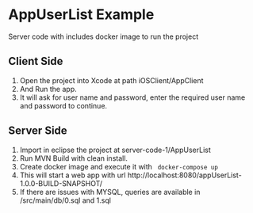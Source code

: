 # AppUserList Example

Server code with includes docker image to run the project

## Client Side
1.	Open the project into Xcode at path iOSClient/AppClient
2.	And Run the app.
3.	It will ask for user name and password, enter the required user name and password to continue.


## Server Side
1.	Import in eclipse the project at server-code-1/AppUserList
2.	Run MVN Build with clean install.
3.	Create docker image and execute it with ` docker-compose up`
4.	This will start a web app with url  http://localhost:8080/appUserList-1.0.0-BUILD-SNAPSHOT/
5.	If there are issues with MYSQL, queries are available in /src/main/db/0.sql and 1.sql

